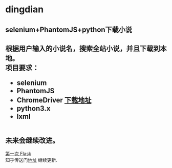 # dingdian
selenium+PhantomJS+python下载小说
----
根据用户输入的小说名，搜索全站小说，并且下载到本地。<br>
项目要求：<br>
	<ul>
		<li>selenium</li>
		<li>PhantomJS</li>
		<li>ChromeDriver
			<a href="https://sites.google.com/a/chromium.org/chromedriver/downloads">下载地址</a>
		</li>
		<li>python3.x</li>
		<li>lxml</li>
	</ul>
<br>
未来会继续改进。
----
<a href="https://github.com/Blackyukun/dingdian/tree/second">第一次 Flask</a>
<br>
知乎传送门<a href="https://zhuanlan.zhihu.com/p/26558641#tipjar">地址</a>
继续更新.
